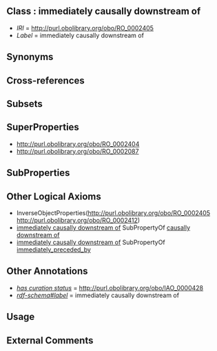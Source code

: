 
## Class : immediately causally downstream of

 * *IRI* = http://purl.obolibrary.org/obo/RO_0002405
 * *Label* = immediately causally downstream of

## Synonyms


## Cross-references


## Subsets


## SuperProperties

 * <http://purl.obolibrary.org/obo/RO_0002404>
 * <http://purl.obolibrary.org/obo/RO_0002087>

## SubProperties


## Other Logical Axioms

 * InverseObjectProperties(<http://purl.obolibrary.org/obo/RO_0002405> <http://purl.obolibrary.org/obo/RO_0002412>)
 * [immediately causally downstream of](../../RO/05/RO_0002405.md) SubPropertyOf [causally downstream of](../../RO/04/RO_0002404.md)
 * [immediately causally downstream of](../../RO/05/RO_0002405.md) SubPropertyOf [immediately_preceded_by](../../RO/87/RO_0002087.md)

## Other Annotations

 * *[has curation status](../../IAO/14/IAO_0000114.md)* = http://purl.obolibrary.org/obo/IAO_0000428
 * *[rdf-schema#label](../../el/rdf-schema#label.md)* = immediately causally downstream of

## Usage


## External Comments


